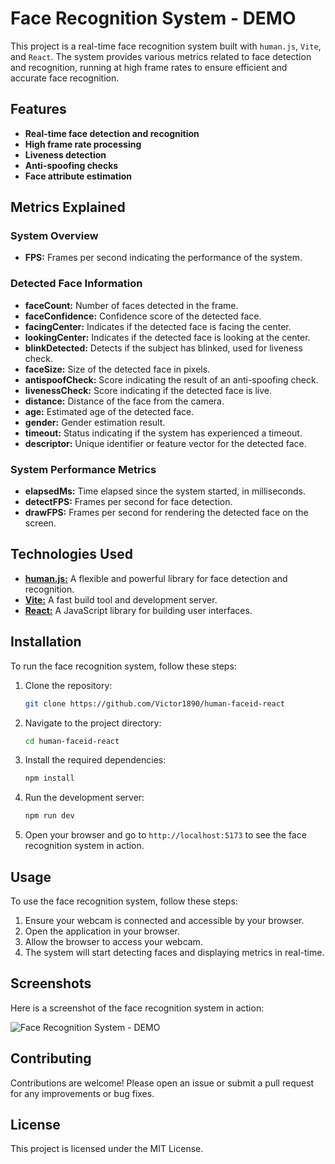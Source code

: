# Face Recognition System - DEMO

This project is a real-time face recognition system built with `human.js`, `Vite`, and `React`. The system provides various metrics related to face detection and recognition, running at high frame rates to ensure efficient and accurate face recognition.

## Features

- **Real-time face detection and recognition**
- **High frame rate processing**
- **Liveness detection**
- **Anti-spoofing checks**
- **Face attribute estimation**

## Metrics Explained

### System Overview
- **FPS:** Frames per second indicating the performance of the system.

### Detected Face Information
- **faceCount:** Number of faces detected in the frame.
- **faceConfidence:** Confidence score of the detected face.
- **facingCenter:** Indicates if the detected face is facing the center.
- **lookingCenter:** Indicates if the detected face is looking at the center.
- **blinkDetected:** Detects if the subject has blinked, used for liveness check.
- **faceSize:** Size of the detected face in pixels.
- **antispoofCheck:** Score indicating the result of an anti-spoofing check.
- **livenessCheck:** Score indicating if the detected face is live.
- **distance:** Distance of the face from the camera.
- **age:** Estimated age of the detected face.
- **gender:** Gender estimation result.
- **timeout:** Status indicating if the system has experienced a timeout.
- **descriptor:** Unique identifier or feature vector for the detected face.

### System Performance Metrics
- **elapsedMs:** Time elapsed since the system started, in milliseconds.
- **detectFPS:** Frames per second for face detection.
- **drawFPS:** Frames per second for rendering the detected face on the screen.

## Technologies Used

- [**human.js:**](https://github.com/vladmandic/human) A flexible and powerful library for face detection and recognition.
- [**Vite:**](https://vitejs.dev/) A fast build tool and development server.
- [**React:**](https://react.dev/) A JavaScript library for building user interfaces.

## Installation

To run the face recognition system, follow these steps:

1. Clone the repository:
    ```bash
    git clone https://github.com/Victor1890/human-faceid-react
    ```

2. Navigate to the project directory:
    ```bash
    cd human-faceid-react
    ```

3. Install the required dependencies:
    ```bash
    npm install
    ```

4. Run the development server:
    ```bash
    npm run dev
    ```

5. Open your browser and go to `http://localhost:5173` to see the face recognition system in action.

## Usage

To use the face recognition system, follow these steps:

1. Ensure your webcam is connected and accessible by your browser.
2. Open the application in your browser.
3. Allow the browser to access your webcam.
4. The system will start detecting faces and displaying metrics in real-time.

## Screenshots

Here is a screenshot of the face recognition system in action:

![Face Recognition System - DEMO](https://github.com/Victor1890/human-faceid-react/assets/46900196/036c2bf2-f7f9-445d-995c-648fb93ec1e2)


## Contributing

Contributions are welcome! Please open an issue or submit a pull request for any improvements or bug fixes.

## License

This project is licensed under the MIT License.
